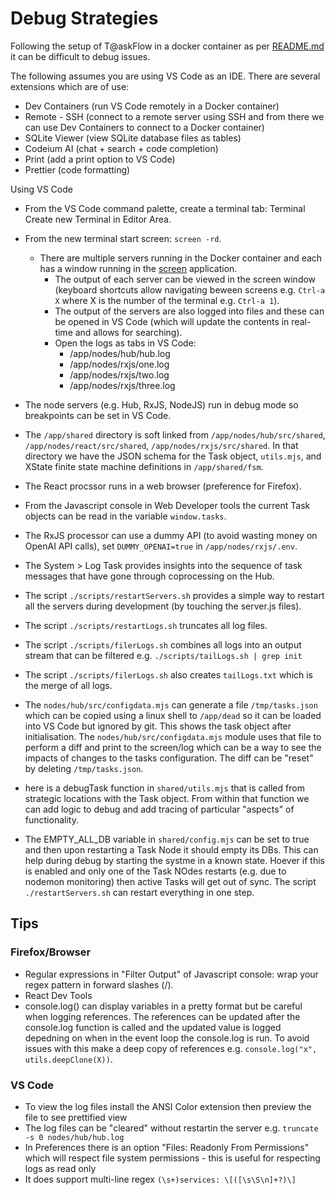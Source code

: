 # Debug Strategies

Following the setup of T@askFlow in a docker container as per [README.md](infra/docker/README.md) it can be difficult to debug issues.

The following assumes you are using VS Code as an IDE. There are several extensions which are of use:
* Dev Containers (run VS Code remotely in a Docker container)
* Remote - SSH (connect to a remote server using SSH and from there we can use Dev Containers to connect to a Docker container)
* SQLite Viewer (view SQLite database files as tables)
* Codeium AI (chat + search + code completion)
* Print (add a print option to VS Code)
* Prettier (code formatting)

Using VS Code
* From the VS Code command palette, create a terminal tab: Terminal Create new Terminal in Editor Area. 
* From the new terminal start screen: `screen -rd`.
  * There are multiple servers running in the Docker container and each has a window running in the [screen](https://linuxize.com/post/how-to-use-linux-screen/) application.
    * The output of each server can be viewed in the screen window (keyboard shortcuts allow navigating beween screens e.g. `Ctrl-a X` where X is the number of the terminal e.g. `Ctrl-a 1`).
    * The output of the servers are also logged into files and these can be opened in VS Code (which will update the contents in real-time and allows for searching).
    * Open the logs as tabs in VS Code:
        * /app/nodes/hub/hub.log
        * /app/nodes/rxjs/one.log
        * /app/nodes/rxjs/two.log
        * /app/nodes/rxjs/three.log
* The node servers (e.g. Hub, RxJS, NodeJS) run in debug mode so breakpoints can be set in VS Code.

* The `/app/shared` directory is soft linked from `/app/nodes/hub/src/shared`, `/app/nodes/react/src/shared`, `/app/nodes/rxjs/src/shared`. In that directory we have the JSON schema for the Task object, `utils.mjs`, and XState finite state machine definitions in `/app/shared/fsm`.
* The React procssor runs in a web browser (preference for Firefox).
* From the Javascript console in Web Developer tools the current Task objects can be read in the variable `window.tasks`.
* The RxJS processor can use a dummy API (to avoid wasting money on OpenAI API calls), set `DUMMY_OPENAI=true` in `/app/nodes/rxjs/.env`.
* The System > Log Task provides insights into the sequence of task messages that have gone through coprocessing on the Hub.
* The script `./scripts/restartServers.sh` provides a simple way to restart all the servers during development (by touching the server.js files).
* The script `./scripts/restartLogs.sh` truncates all log files.
* The script `./scripts/filerLogs.sh` combines all logs into an output stream that can be filtered e.g. `./scripts/tailLogs.sh | grep init`
* The script `./scripts/filerLogs.sh` also creates `tailLogs.txt` which is the merge of all logs.
* The `nodes/hub/src/configdata.mjs` can generate a file `/tmp/tasks.json` which can be copied using a linux shell to `/app/dead` so it can be loaded into VS Code but ignored by git. This shows the task object after initialisation. The `nodes/hub/src/configdata.mjs` module uses that file to perform a diff and print to the screen/log which can be a way to see the impacts of changes to the tasks configuration. The diff can be "reset" by deleting `/tmp/tasks.json`.
* here is a debugTask function in `shared/utils.mjs` that is called from strategic locations with the Task object. From within that function we can add logic to debug and add tracing of particular "aspects" of functionality.
* The EMPTY_ALL_DB variable in `shared/config.mjs` can be set to true and then upon restarting a Task Node it should empty its DBs. This can help during debug by starting the systme in a known state. Hoever if this is enabled and only one of the Task NOdes restarts (e.g. due to nodemon monitoring) then active Tasks will get out of sync. The script `./restartServers.sh` can restart everything in one step.

## Tips

### Firefox/Browser

* Regular expressions in "Filter Output" of Javascript console: wrap your regex pattern in forward slashes (/).
* React Dev Tools
* console.log() can display variables in a pretty format but be careful when logging references. The references can be updated after the console.log function is called and the updated value is logged depedning on when in the event loop the console.log is run. To avoid issues with this make a deep copy of references e.g. `console.log("x", utils.deepClone(X))`.

### VS Code

* To view the log files install the ANSI Color extension then preview the file to see prettified view
* The log files can be "cleared" without restartin the server e.g. `truncate -s 0 nodes/hub/hub.log`
* In Preferences there is an option "Files: Readonly From Permissions" which will respect file system permissions - this is useful for respecting logs as read only
* It does support multi-line regex `(\s+)services: \[([\s\S\n]+?)\]`
